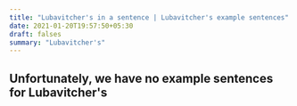 ```yaml
---
title: "Lubavitcher's in a sentence | Lubavitcher's example sentences"
date: 2021-01-20T19:57:50+05:30
draft: falses
summary: "Lubavitcher's"
---
```

## Unfortunately, we have no example sentences for Lubavitcher's                 
